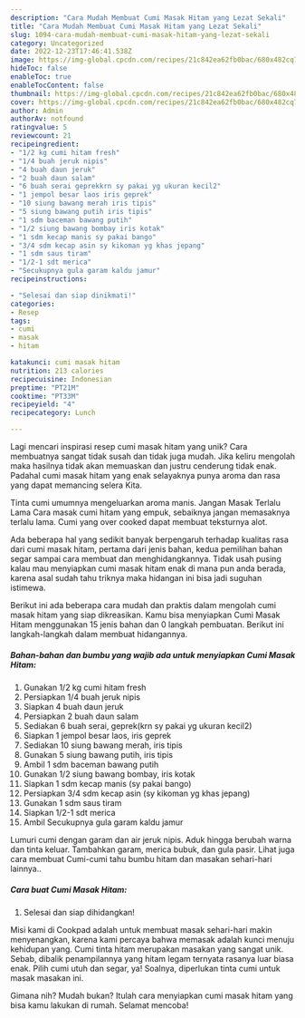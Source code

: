 ```yaml
---
description: "Cara Mudah Membuat Cumi Masak Hitam yang Lezat Sekali"
title: "Cara Mudah Membuat Cumi Masak Hitam yang Lezat Sekali"
slug: 1094-cara-mudah-membuat-cumi-masak-hitam-yang-lezat-sekali
category: Uncategorized
date: 2022-12-23T17:46:41.538Z
image: https://img-global.cpcdn.com/recipes/21c842ea62fb0bac/680x482cq70/cumi-masak-hitam-foto-resep-utama.jpg
hideToc: false
enableToc: true
enableTocContent: false
thumbnail: https://img-global.cpcdn.com/recipes/21c842ea62fb0bac/680x482cq70/cumi-masak-hitam-foto-resep-utama.jpg
cover: https://img-global.cpcdn.com/recipes/21c842ea62fb0bac/680x482cq70/cumi-masak-hitam-foto-resep-utama.jpg
author: Admin
authorAv: notfound
ratingvalue: 5
reviewcount: 21
recipeingredient:
- "1/2 kg cumi hitam fresh"
- "1/4 buah jeruk nipis"
- "4 buah daun jeruk"
- "2 buah daun salam"
- "6 buah serai geprekkrn sy pakai yg ukuran kecil2"
- "1 jempol besar laos iris geprek"
- "10 siung bawang merah iris tipis"
- "5 siung bawang putih iris tipis"
- "1 sdm baceman bawang putih"
- "1/2 siung bawang bombay iris kotak"
- "1 sdm kecap manis sy pakai bango"
- "3/4 sdm kecap asin sy kikoman yg khas jepang"
- "1 sdm saus tiram"
- "1/2-1 sdt merica"
- "Secukupnya gula garam kaldu jamur"
recipeinstructions:

- "Selesai dan siap dinikmati!"
categories:
- Resep
tags:
- cumi
- masak
- hitam

katakunci: cumi masak hitam 
nutrition: 213 calories
recipecuisine: Indonesian
preptime: "PT21M"
cooktime: "PT33M"
recipeyield: "4"
recipecategory: Lunch

---
```





Lagi mencari inspirasi resep cumi masak hitam yang unik? Cara membuatnya sangat tidak susah dan tidak juga mudah. Jika keliru mengolah maka hasilnya tidak akan memuaskan dan justru cenderung tidak enak. Padahal cumi masak hitam yang enak selayaknya punya aroma dan rasa yang dapat memancing selera Kita.





Tinta cumi umumnya mengeluarkan aroma manis. Jangan Masak Terlalu Lama Cara masak cumi hitam yang empuk, sebaiknya jangan memasaknya terlalu lama. Cumi yang over cooked dapat membuat teksturnya alot.

Ada beberapa hal yang sedikit banyak berpengaruh terhadap kualitas rasa dari cumi masak hitam, pertama dari jenis bahan, kedua pemilihan bahan segar sampai cara membuat dan menghidangkannya. Tidak usah pusing kalau mau menyiapkan cumi masak hitam enak di mana pun anda berada, karena asal sudah tahu triknya maka hidangan ini bisa jadi suguhan istimewa.






Berikut ini ada beberapa cara mudah dan praktis dalam mengolah cumi masak hitam yang siap dikreasikan. Kamu bisa menyiapkan Cumi Masak Hitam menggunakan 15 jenis bahan dan 0 langkah pembuatan. Berikut ini langkah-langkah dalam membuat hidangannya.

<!--inarticleads1-->

##### Bahan-bahan dan bumbu yang wajib ada untuk menyiapkan Cumi Masak Hitam:

1. Gunakan 1/2 kg cumi hitam fresh
1. Persiapkan 1/4 buah jeruk nipis
1. Siapkan 4 buah daun jeruk
1. Persiapkan 2 buah daun salam
1. Sediakan 6 buah serai, geprek(krn sy pakai yg ukuran kecil2)
1. Siapkan 1 jempol besar laos, iris geprek
1. Sediakan 10 siung bawang merah, iris tipis
1. Gunakan 5 siung bawang putih, iris tipis
1. Ambil 1 sdm baceman bawang putih
1. Gunakan 1/2 siung bawang bombay, iris kotak
1. Siapkan 1 sdm kecap manis (sy pakai bango)
1. Persiapkan 3/4 sdm kecap asin (sy kikoman yg khas jepang)
1. Gunakan 1 sdm saus tiram
1. Siapkan 1/2-1 sdt merica
1. Ambil Secukupnya gula garam kaldu jamur


Lumuri cumi dengan garam dan air jeruk nipis. Aduk hingga berubah warna dan tinta keluar. Tambahkan garam, merica bubuk, dan gula pasir. Lihat juga cara membuat Cumi-cumi tahu bumbu hitam dan masakan sehari-hari lainnya.. 

<!--inarticleads2-->

##### Cara buat Cumi Masak Hitam:


1. Selesai dan siap dihidangkan!

Misi kami di Cookpad adalah untuk membuat masak sehari-hari makin menyenangkan, karena kami percaya bahwa memasak adalah kunci menuju kehidupan yang. Cumi tinta hitam merupakan masakan yang sangat unik. Sebab, dibalik penampilannya yang hitam legam ternyata rasanya luar biasa enak. Pilih cumi utuh dan segar, ya! Soalnya, diperlukan tinta cumi untuk masak masakan ini. 

Gimana nih? Mudah bukan? Itulah cara menyiapkan cumi masak hitam yang bisa kamu lakukan di rumah. Selamat mencoba!
